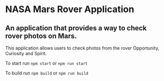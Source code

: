 # NASA Mars Rover Application
## An application that provides a way to check rover photos on Mars.

This application allows users to check photos from the rover Opportunity, Curiosity and Spirit.

To start run `npm start` or `npm run start`

To build run `npm build` or `npm run build`